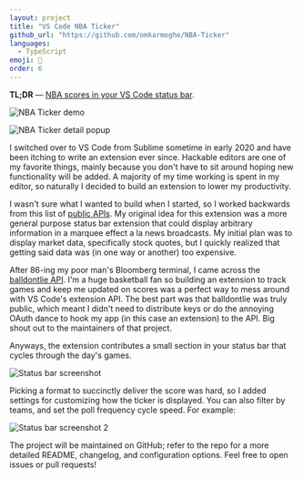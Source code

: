 ```yaml
---
layout: project
title: "VS Code NBA Ticker"
github_url: "https://github.com/omkarmoghe/NBA-Ticker"
languages:
  - TypeScript
emoji: 🏀
order: 6
---
```


**TL;DR** &mdash; [NBA scores in your VS Code status bar](https://marketplace.visualstudio.com/items?itemName=omkarmoghe.nba-ticker).

![NBA Ticker demo](https://imgur.com/9UBEw9f.gif)

![NBA Ticker detail popup](https://imgur.com/dW8HKoh.png)

I switched over to VS Code from Sublime sometime in early 2020 and have been itching to write an extension ever since. Hackable editors are one of my favorite things, mainly because you don't have to sit around hoping new functionality will be added. A majority of my time working is spent in my editor, so naturally I decided to build an extension to lower my productivity.

I wasn't sure what I wanted to build when I started, so I worked backwards from this list of [public APIs](https://github.com/public-apis/public-apis). My original idea for this extension was a more general purpose status bar extension that could display arbitrary information in a marquee effect a la news broadcasts. My initial plan was to display market data, specifically stock quotes, but I quickly realized that getting said data was (in one way or another) too expensive.

After 86-ing my poor man's Bloomberg terminal, I came across the [balldontlie API](https://www.balldontlie.io/#introduction). I'm a huge basketball fan so building an extension to track games and keep me updated on scores was a perfect way to mess around with VS Code's extension API. The best part was that balldontlie was truly public, which meant I didn't need to distribute keys or do the annoying OAuth dance to hook my app (in this case an extension) to the API. Big shout out to the maintainers of that project.

Anyways, the extension contributes a small section in your status bar that cycles through the day's games.

![Status bar screenshot](https://i.imgur.com/X3ztw8Q.png)

Picking a format to succinctly deliver the score was hard, so I added settings for customizing how the ticker is displayed. You can also filter by teams, and set the poll frequency cycle speed. For example:

![Status bar screenshot 2](https://i.imgur.com/pXTZVSo.png)

The project will be maintained on GitHub; refer to the repo for a more detailed README, changelog, and configuration options. Feel free to open issues or pull requests!
